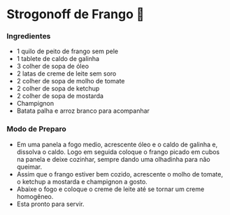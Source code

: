 # Strogonoff de Frango 🐔
### Ingredientes
 - 1 quilo de peito de frango sem pele
 - 1 tablete de caldo de galinha
 - 3 colher de sopa de óleo
 - 2 latas de creme de leite sem soro
 - 2 colher de sopa de molho de tomate
 - 2 colher de sopa de ketchup
 - 2 colher de sopa de mostarda
 - Champignon
 - Batata palha e arroz branco para acompanhar

### Modo de Preparo
 - Em uma panela a fogo medio, acrescente óleo e o caldo de galinha e, dissolva o caldo. Logo em seguida coloque o frango picado em cubos na panela e deixe cozinhar, sempre dando uma olhadinha para não queimar.
 - Assim que o frango estiver bem cozido, acrescente o molho de tomate, o ketchup a mostarda e champignon a gosto.
 - Abaixe o fogo e coloque o creme de leite até se tornar um creme homogêneo.
 - Esta pronto para servir.
